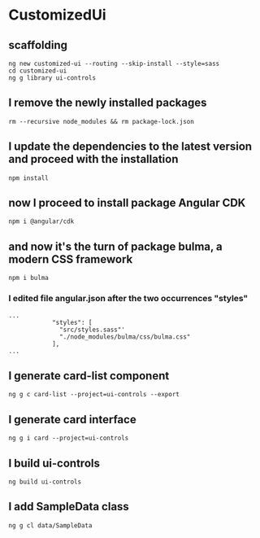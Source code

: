 # CustomizedUi

## scaffolding

```shell
ng new customized-ui --routing --skip-install --style=sass
cd customized-ui
ng g library ui-controls
```

## I remove the newly installed packages

```shell
rm --recursive node_modules && rm package-lock.json
```

## I update the dependencies to the latest version and proceed with the installation

```shell
npm install
```

## now I proceed to install package Angular CDK

```shell
npm i @angular/cdk
```

## and now it's the turn of package bulma, a modern CSS framework

```shell
npm i bulma
```

### I edited file angular.json after the two occurrences "styles"

```text
...
            "styles": [
              "src/styles.sass"'
              "./node_modules/bulma/css/bulma.css"
            ],
...
```

## I generate card-list component

```shell
ng g c card-list --project=ui-controls --export
```

## I generate card interface

```shell
ng g i card --project=ui-controls
```

## I build ui-controls

```shell
ng build ui-controls
```

## I add SampleData class

```shell
ng g cl data/SampleData
```
